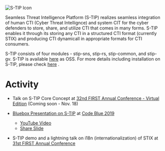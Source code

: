 ![S-TIP Icon](https://avatars1.githubusercontent.com/u/48343036?s=200&v=4)

Seamless Threat Intelligence Platform (S-TIP) realizes seamless integration of human CTI (Cyber Threat Intellignce) and system CIT for the cyber defenders to store, share, and utilize CTI that comes in many forms. S-TIP enables it through its storing any CTI in a structured CTI format (currently STIX) and producing CTI dynamicall in appropriate formats for CTI consumers. 

S-TIP consists of four modules - stip-sns, stip-rs, stip-common, and stip-gv.
S-TIP is available [here](https://github.com/s-tip) as OSS. For more details including installation on S-TIP, please check [here](https://github.com/s-tip/stip-commons) .

# Activity

* Talk on S-TIP Core Concept at [32nd FIRST Annual Conference - Virtual Edition](https://www.first.org/conference/2020/) (Coming soon - Nov. 18)

* [Bluebox Presentation on S-TIP](https://codeblue.jp/2019/en/bluebox/S-TIP/) at [Code Blue 2019](https://codeblue.jp/2019/en/)
  * [YouTube Video](https://www.youtube.com/watch?v=pk1LhdSu350)
  * [Share Slide](https://www.slideshare.net/codeblue_jp/cb19-seamless-threat-intelligence-platform-stip-by-koji-yamada-toshitaka-satomi)

* S-TIP demo and a lightning talk on i18n (internationalization) of STIX at [31st FIRST Annual Conference](https://www.first.org/conference/2019/)
